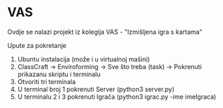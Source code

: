 # VAS
Ovdje se nalazi projekt iz kolegija VAS - "Izmišljena igra s kartama"

Upute za pokretanje
1. Ubuntu instalacija (može i u virtualnoj mašini)
2. ClassCraft -> Enviroforming -> Sve što treba (task) -> Pokrenuti prikazanu skriptu i
terminalu
3. Otvoriti tri terminala
4. U terminal broj 1 pokrenuti Server (python3 server.py)
5. U terminalu 2 i 3 pokrenuti Igrača (python3 igrac.py -ime imeIgraca)
